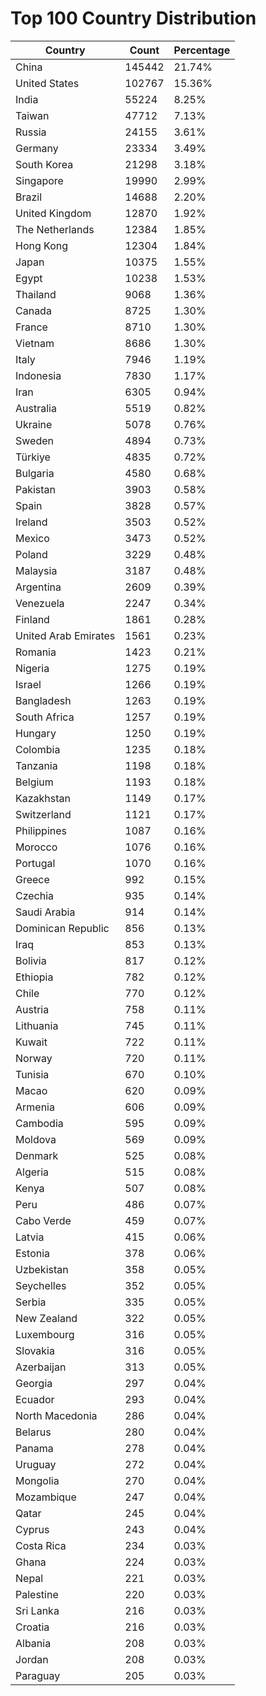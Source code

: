 # Top 100 Country Distribution
| Country | Count | Percentage |
|----|----|----|
| China | 145442 | 21.74% |
| United States | 102767 | 15.36% |
| India | 55224 | 8.25% |
| Taiwan | 47712 | 7.13% |
| Russia | 24155 | 3.61% |
| Germany | 23334 | 3.49% |
| South Korea | 21298 | 3.18% |
| Singapore | 19990 | 2.99% |
| Brazil | 14688 | 2.20% |
| United Kingdom | 12870 | 1.92% |
| The Netherlands | 12384 | 1.85% |
| Hong Kong | 12304 | 1.84% |
| Japan | 10375 | 1.55% |
| Egypt | 10238 | 1.53% |
| Thailand | 9068 | 1.36% |
| Canada | 8725 | 1.30% |
| France | 8710 | 1.30% |
| Vietnam | 8686 | 1.30% |
| Italy | 7946 | 1.19% |
| Indonesia | 7830 | 1.17% |
| Iran | 6305 | 0.94% |
| Australia | 5519 | 0.82% |
| Ukraine | 5078 | 0.76% |
| Sweden | 4894 | 0.73% |
| Türkiye | 4835 | 0.72% |
| Bulgaria | 4580 | 0.68% |
| Pakistan | 3903 | 0.58% |
| Spain | 3828 | 0.57% |
| Ireland | 3503 | 0.52% |
| Mexico | 3473 | 0.52% |
| Poland | 3229 | 0.48% |
| Malaysia | 3187 | 0.48% |
| Argentina | 2609 | 0.39% |
| Venezuela | 2247 | 0.34% |
| Finland | 1861 | 0.28% |
| United Arab Emirates | 1561 | 0.23% |
| Romania | 1423 | 0.21% |
| Nigeria | 1275 | 0.19% |
| Israel | 1266 | 0.19% |
| Bangladesh | 1263 | 0.19% |
| South Africa | 1257 | 0.19% |
| Hungary | 1250 | 0.19% |
| Colombia | 1235 | 0.18% |
| Tanzania | 1198 | 0.18% |
| Belgium | 1193 | 0.18% |
| Kazakhstan | 1149 | 0.17% |
| Switzerland | 1121 | 0.17% |
| Philippines | 1087 | 0.16% |
| Morocco | 1076 | 0.16% |
| Portugal | 1070 | 0.16% |
| Greece | 992 | 0.15% |
| Czechia | 935 | 0.14% |
| Saudi Arabia | 914 | 0.14% |
| Dominican Republic | 856 | 0.13% |
| Iraq | 853 | 0.13% |
| Bolivia | 817 | 0.12% |
| Ethiopia | 782 | 0.12% |
| Chile | 770 | 0.12% |
| Austria | 758 | 0.11% |
| Lithuania | 745 | 0.11% |
| Kuwait | 722 | 0.11% |
| Norway | 720 | 0.11% |
| Tunisia | 670 | 0.10% |
| Macao | 620 | 0.09% |
| Armenia | 606 | 0.09% |
| Cambodia | 595 | 0.09% |
| Moldova | 569 | 0.09% |
| Denmark | 525 | 0.08% |
| Algeria | 515 | 0.08% |
| Kenya | 507 | 0.08% |
| Peru | 486 | 0.07% |
| Cabo Verde | 459 | 0.07% |
| Latvia | 415 | 0.06% |
| Estonia | 378 | 0.06% |
| Uzbekistan | 358 | 0.05% |
| Seychelles | 352 | 0.05% |
| Serbia | 335 | 0.05% |
| New Zealand | 322 | 0.05% |
| Luxembourg | 316 | 0.05% |
| Slovakia | 316 | 0.05% |
| Azerbaijan | 313 | 0.05% |
| Georgia | 297 | 0.04% |
| Ecuador | 293 | 0.04% |
| North Macedonia | 286 | 0.04% |
| Belarus | 280 | 0.04% |
| Panama | 278 | 0.04% |
| Uruguay | 272 | 0.04% |
| Mongolia | 270 | 0.04% |
| Mozambique | 247 | 0.04% |
| Qatar | 245 | 0.04% |
| Cyprus | 243 | 0.04% |
| Costa Rica | 234 | 0.03% |
| Ghana | 224 | 0.03% |
| Nepal | 221 | 0.03% |
| Palestine | 220 | 0.03% |
| Sri Lanka | 216 | 0.03% |
| Croatia | 216 | 0.03% |
| Albania | 208 | 0.03% |
| Jordan | 208 | 0.03% |
| Paraguay | 205 | 0.03% |

